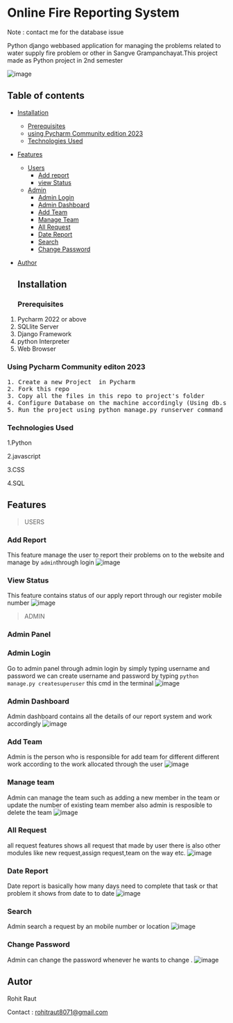 # Online Fire Reporting System 
 Note : contact me for the database issue

 Python django webbased application for managing the problems related to water supply fire problem or other in Sangve Grampanchayat.This project made as Python project in 2nd semester 


![image](https://github.com/Rohitraut15/SangveGrampanchayat-Python-project/assets/136091024/bae55f0c-0a97-4624-b73f-2fd1654139c8)
## Table of contents

- [Installation](#installation)
    - [Prerequisites](#prerequisites)
    - [using Pycharm Community edition 2023](#using-Pycharm-Community-edition-2023)
    - [Technologies Used](#technologies-used)
- [Features](#features)
    - [Users](#users)
        - [Add report](#add-report)
        - [view Status](#view-status)
    - [Admin](#admin)
        - [Admin Login](#admin-login)
        - [Admin Dashboard ](#admin-dashboard)
        - [Add Team](#add-team)
        - [Manage Team](#manage-team)
        - [All Request ](#all-request)
        - [Date Report](#date-report)
        - [Search](#search)
        - [Change Password](#change-password)
- [Author](#author)


  ## Installation <a name='installation'></a>

  ### Prerequisites <a name='prerequisites'></a>

1. Pycharm 2022 or above 
2. SQLlite Server
3. Django Framework 
4. python Interpreter 
4. Web Browser


 ### Using Pycharm Community editon 2023 <a name='using-Pycharm-Community-edition-2023'></a>
<pre>
1. Create a new Project  in Pycharm  
2. Fork this repo  
3. Copy all the files in this repo to project's folder  
4. Configure Database on the machine accordingly (Using db.sqlite3 file checked in)
5. Run the project using python manage.py runserver command on the terminal 
</pre>

### Technologies Used <a name='technologies-used'></a>

1.Python

2.javascript

3.CSS

4.SQL


## Features <a name='features'></a>

> USERS <a name='users'></a>

### Add Report <a name='add-report'></a>
This feature manage the user to report their problems  on to the website  and manage by <code>admin</code>through login
![image](https://github.com/Rohitraut15/SangveGrampanchayat-Python-project/assets/136091024/e609efc6-8f20-4927-9050-f7978ddb3d1d)


### View Status <a name='view-status'></a>
This feature contains status of our apply report through our register mobile number 
![image](https://github.com/Rohitraut15/SangveGrampanchayat-Python-project/assets/136091024/20681ab3-e785-478c-91cf-c5decc5991f6)



> ADMIN <a name='admin'></a>

### Admin Panel <a name=''></a>

### Admin Login <a name='admin-login'></a>
Go to admin panel through admin login by simply typing username and password we can create username and password by typing <code>python manage.py createsuperuser</code> this cmd in the terminal
![image](https://github.com/Rohitraut15/SangveGrampanchayat-Python-project/assets/136091024/1b4fba7e-b43f-438b-b61d-2ff257823f2a)

### Admin Dashboard <a name='admin-dashboard'></a>
Admin dashboard contains all the details of our report system and work accordingly 
![image](https://github.com/Rohitraut15/SangveGrampanchayat-Python-project/assets/136091024/a8deb429-cf6a-46b7-b554-d882d656d25f)

### Add Team <a name='add-team'></a>
Admin is the person who is responsible for add team for different different work according to the work allocated through the user 
![image](https://github.com/Rohitraut15/SangveGrampanchayat-Python-project/assets/136091024/da016b89-f1ea-403c-805f-894fcc1ecd69)

### Manage team <a name='manage-team'></a>
Admin can manage the team such as adding a new member in the team or update the number of existing team member also admin is resposible to delete the team 
![image](https://github.com/Rohitraut15/SangveGrampanchayat-Python-project/assets/136091024/a2b73648-3a95-469f-b493-820f2587b0ac)

### All Request <a name='all-request'></a>
all request features shows all request that made by user there is also other modules like new request,assign request,team on the way etc.
![image](https://github.com/Rohitraut15/SangveGrampanchayat-Python-project/assets/136091024/26adaff6-e03b-43ef-af79-243884bb3664)

### Date Report <a name='date-report'></a>
Date report is basically how many days need to complete that task or that problem it shows from date to to date 
![image](https://github.com/Rohitraut15/SangveGrampanchayat-Python-project/assets/136091024/d4ad37c5-1670-45f0-94d0-04408a332bfc)

### Search <a name='search'></a>
Admin search a request by an mobile number or location 
![image](https://github.com/Rohitraut15/SangveGrampanchayat-Python-project/assets/136091024/bd67d354-d028-4acd-8b5f-b98eca8f887a)

### Change Password <a name='change-password'></a>
Admin can change the password whenever he wants to change .
![image](https://github.com/Rohitraut15/SangveGrampanchayat-Python-project/assets/136091024/e6c85e4f-f9ab-4bf9-a3ad-f94341b95ae0)


## Autor  <a name='author '></a>
   Rohit  Raut 
   
   Contact : <rohitraut8071@gmail.com>






